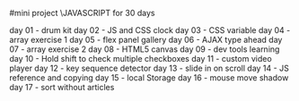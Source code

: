 #mini project \JAVASCRIPT for 30 days

day 01 - drum kit
day 02 - JS and CSS clock
day 03 - CSS variable
day 04 - array exercise 1
day 05 - flex panel gallery
day 06 - AJAX type ahead
day 07 - array exercise 2
day 08 - HTML5 canvas
day 09 - dev tools learning
day 10 - Hold shift to check multiple checkboxes 
day 11 - custom video player
day 12 - key sequence detector
day 13 - slide in on scroll
day 14 - JS reference and copying
day 15 - local Storage
day 16 - mouse move shadow
day 17 - sort without articles